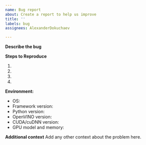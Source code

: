 ```yaml
---
name: Bug report
about: Create a report to help us improve
title: ''
labels: bug
assignees: AlexanderDokuchaev

---
```


<!--
    Thank you very much for contributing to this project by creating an issue!
-->


**Describe the bug**
<!--
    A clear and concise description of what the bug is.
    How has this issue affected you?
    What are you trying to accomplish?
-->


**Steps to Reproduce**

1.
2.
3.
4.


**Environment:**
 - OS: <!--[e.g. Linux Ubuntu 16.04]-->
 - Framework version: <!--[TensorFlow or PyTorch]-->
 - Python version:
 - OpenVINO version:
 - CUDA/cuDNN version:
 - GPU model and memory:


**Additional context**
Add any other context about the problem here.
